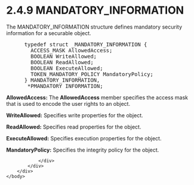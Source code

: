 <html dir="LTR" xmlns:mshelp="http://msdn.microsoft.com/mshelp" xmlns:ddue="http://ddue.schemas.microsoft.com/authoring/2003/5" xmlns:xlink="http://www.w3.org/1999/xlink" xmlns:tool="http://www.microsoft.com/tooltip">
    <head>
        <meta http-equiv="Content-Type" content="text/html; CHARSET=utf-8"></meta>
        <meta name="save" content="history"></meta>
        <title>2.4.9 MANDATORY_INFORMATION</title>
        <xml>
            <mshelp:toctitle title="2.4.9 MANDATORY_INFORMATION"></mshelp:toctitle>
            <mshelp:rltitle title="[MS-DTYP]: MANDATORY_INFORMATION"></mshelp:rltitle>
            <mshelp:keyword index="A" term="6e6e65f4-a64b-4934-b16e-11490ae27f03"></mshelp:keyword>
            <mshelp:attr name="DCSext.ContentType" value="open specification"></mshelp:attr>
            <mshelp:attr name="AssetID" value="6e6e65f4-a64b-4934-b16e-11490ae27f03"></mshelp:attr>
            <mshelp:attr name="TopicType" value="kbRef"></mshelp:attr>
            <mshelp:attr name="DCSext.Title" value="[MS-DTYP]: MANDATORY_INFORMATION" />
        </xml>
    </head>
    <body>
        <div id="header">
            <h1 class="heading">2.4.9 MANDATORY_INFORMATION</h1>
        </div>
        <div id="mainSection">
            <div id="mainBody">
                <div id="allHistory" class="saveHistory"></div>
                <div id="sectionSection0" class="section" name="collapseableSection">
                    

<p>The MANDATORY_INFORMATION structure defines mandatory
security information for a securable object.</p>

<dl>
<dd>
<div><pre> typedef struct _MANDATORY_INFORMATION {
   ACCESS_MASK AllowedAccess;
   BOOLEAN WriteAllowed;
   BOOLEAN ReadAllowed;
   BOOLEAN ExecuteAllowed;
   TOKEN_MANDATORY_POLICY MandatoryPolicy;
 } MANDATORY_INFORMATION,
  *PMANDATORY_INFORMATION;
</pre></div>
</dd></dl>

<p><b>AllowedAccess:</b>  The <b>AllowedAccess</b>
member specifies the access mask that is used to encode the user rights to an
object.</p>

<p><b>WriteAllowed:</b>  Specifies write
properties for the object.</p>

<p><b>ReadAllowed:</b>  Specifies read
properties for the object.</p>

<p><b>ExecuteAllowed:</b>  Specifies execution
properties for the object.</p>

<p><b>MandatoryPolicy:</b>  Specifies the
integrity policy for the object.</p>


                </div>
            </div>
        </div>
    </body>
</html>